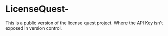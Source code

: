 # LicenseQuest-
This is a public version of the license quest project. Where the API Key isn't exposed in version control.
